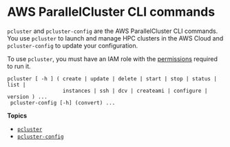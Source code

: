 # AWS ParallelCluster CLI commands<a name="commands"></a>

`pcluster` and `pcluster-config` are the AWS ParallelCluster CLI commands\. You use `pcluster` to launch and manage HPC clusters in the AWS Cloud and `pcluster-config` to update your configuration\.

To use `pcluster`, you must have an IAM role with the [permissions](iam.md#example-parallelcluser-policies) required to run it\.

```
pcluster [ -h ] ( create | update | delete | start | stop | status | list |
                  instances | ssh | dcv | createami | configure | version ) ...
 pcluster-config [-h] (convert) ...
```

**Topics**
+ [`pcluster`](pcluster.md)
+ [`pcluster-config`](pcluster-config.md)